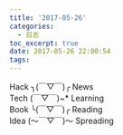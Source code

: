 ```yaml
---
title: '2017-05-26'
categories:
  - 日志
toc_excerpt: true
date: 2017-05-26 22:00:54
tags:
---
```


<div class="hr-sect">Hack ╮(￣▽￣)╭ News</div>



<div class="hr-sect">Tech (￣▽￣)~* Learning</div>



<div class="hr-sect">Book ╰(￣▽￣)╭ Reading</div>



<div class="hr-sect">Idea (～￣▽￣)～ Spreading</div>
